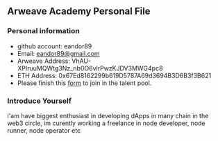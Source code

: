 ## Arweave Academy Personal File

### Personal information

- github account: eandor89
- Email: eandor89@gmail.com
- Arweave Address: VhAU-XPIruuMQWtg3Nz_nb0O6vlrPwzKJDV3MWG4pc8
- ETH Address: 0x67Ed8162299b619D5787A69d3694B3D6B3f3B621
- Please finish this [form](https://docs.google.com/forms/d/e/1FAIpQLSfWA5fIIcBgmRppm3jNz5vmf9Mai_QMVil-2pO4r7YKn_Zhtw/viewform?usp=sf_link) to join in the talent pool.

### Introduce Yourself
 i'am have biggest enthusiast in developing dApps in many chain in the web3 circle, im curently working a freelance in node developer, node runner, node operator etc